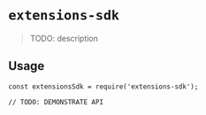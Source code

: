 # `extensions-sdk`

> TODO: description

## Usage

```
const extensionsSdk = require('extensions-sdk');

// TODO: DEMONSTRATE API
```

